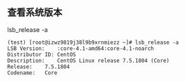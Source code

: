 
## 查看系统版本


lsb_release -a

```shell
(test) [root@izwz9819j38l9b9xrnmiezz ~]# lsb_release -a
LSB Version:	:core-4.1-amd64:core-4.1-noarch
Distributor ID:	CentOS
Description:	CentOS Linux release 7.5.1804 (Core)
Release:	7.5.1804
Codename:	Core


```
